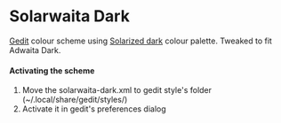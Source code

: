 # Solarwaita Dark

[Gedit](https://wiki.gnome.org/Apps/Gedit) colour scheme using [Solarized dark](https://ethanschoonover.com/solarized/) colour palette. Tweaked to fit Adwaita Dark.

#### Activating the scheme

1. Move the solarwaita-dark.xml to gedit style's folder (~/.local/share/gedit/styles/)
2. Activate it in gedit's preferences dialog
